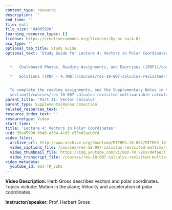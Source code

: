 ```yaml
---
content_type: resource
description: ''
end_time: ''
file: null
file_size: '64065920'
learning_resource_types: []
license: https://creativecommons.org/licenses/by-nc-sa/4.0/
ocw_type: ''
optional_tab_title: Study Guide
optional_text: 'Study Guide for Lecture 4: Vectors in Polar Coordinates


  *   Chalkboard Photos, Reading Assignments, and Exercises ([PDF](/courses/res-18-007-calculus-revisited-multivariable-calculus-fall-2011/resources/mitres_18_007_partii_lec04))

  *   Solutions ([PDF - 4.7MB](/courses/res-18-007-calculus-revisited-multivariable-calculus-fall-2011/resources/mitres_18_007_partii_sol04))


  To complete the reading assignments, see the Supplementary Notes in the [Study Materials
  section](/courses/res-18-007-calculus-revisited-multivariable-calculus-fall-2011/pages/study-materials).'
parent_title: 'Part II: Vector Calculus'
parent_type: SupplementalResourceSection
related_resources_text: ''
resource_index_text: ''
resourcetype: Video
start_time: ''
title: 'Lecture 4: Vectors in Polar Coordinates'
uid: 35ed5998-0b40-a304-4cd3-c53bd2aeb0fd
video_files:
  archive_url: http://www.archive.org/download/MITRES.18-007/MITRES_18-007_Part2_lec4_300k.mp4
  video_captions_file: /courses/res-18-007-calculus-revisited-multivariable-calculus-fall-2011/73239a8fe651518c990aad6f7a4a273d_0Uz-TR_vZKs.vtt
  video_thumbnail_file: https://img.youtube.com/vi/0Uz-TR_vZKs/default.jpg
  video_transcript_file: /courses/res-18-007-calculus-revisited-multivariable-calculus-fall-2011/b180aeea17353ee9db2da6ad08bb4d12_0Uz-TR_vZKs.pdf
video_metadata:
  youtube_id: 0Uz-TR_vZKs
---
```


**Video Description:** Herb Gross describes vectors and polar coordinates. Topics include: Motion in the plane; Velocity and acceleration of polar coordinates.

**Instructor/speaker:** Prof. Herbert Gross

